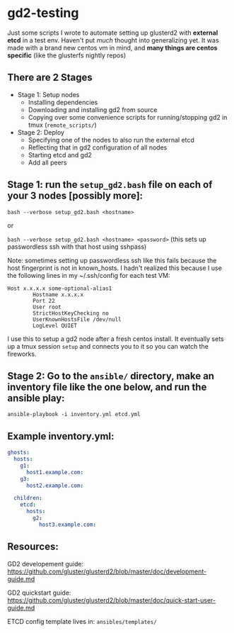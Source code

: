 # gd2-testing
Just some scripts I wrote to automate setting up glusterd2 with **external etcd** in a test env. Haven't put *much* thought into generalizing yet.
It was made with a brand new centos vm in mind, and **many things are centos specific** (like the glusterfs nightly repos)

## There are 2 Stages

- Stage 1: Setup nodes
  - Installing dependencies
  - Downloading and installing gd2 from source
  - Copying over some convenience scripts for running/stopping gd2 in tmux (`remote_scripts/`)
- Stage 2: Deploy
  - Specifying one of the nodes to also run the external etcd
  - Reflecting that in gd2 configuration of all nodes
  - Starting etcd and gd2
  - Add all peers


## Stage 1: run the `setup_gd2.bash` file on each of your 3 nodes [possibly more]:
`bash --verbose setup_gd2.bash <hostname>`

or

`bash --verbose setup_gd2.bash <hostname> <password>` (this sets up passwordless ssh with that host using sshpass)

Note: sometimes setting up passwordless ssh like this fails because the host fingerprint is not in known_hosts. I hadn't realized this because I use the following lines in my ~/.ssh/config for each test VM:
```
Host x.x.x.x some-optional-alias1
        Hostname x.x.x.x
        Port 22
        User root
        StrictHostKeyChecking no
        UserKnownHostsFile /dev/null
        LogLevel QUIET
```
  
I use this to setup a gd2 node after a fresh centos install. It eventually sets up a tmux session `setup` and connects you to it so you can watch the fireworks.


## Stage 2: Go to the `ansible/` directory, make an inventory file like the one below, and run the ansible play:

`ansible-playbook -i inventory.yml etcd.yml`

## Example inventory.yml:

```yml
ghosts:
  hosts:
    g1:
      host1.example.com:
    g3:
      host2.example.com:

  children:
    etcd:
      hosts:
        g2:
          host3.example.com:

```

## Resources:

GD2 developement guide: https://github.com/gluster/glusterd2/blob/master/doc/development-guide.md

GD2 quickstart guide: https://github.com/gluster/glusterd2/blob/master/doc/quick-start-user-guide.md

ETCD config template lives in: `ansibles/templates/`

